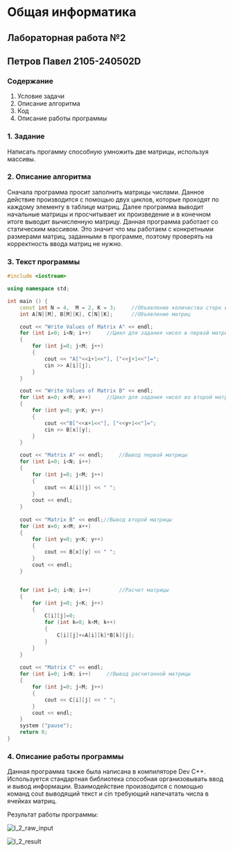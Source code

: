 # Общая информатика
## Лабораторная работа №2
## Петров Павел 2105-240502D
### Содержание
1. Условие задачи
2. Описание алгоритма
3. Код
4. Описание работы программы


### 1. Задание

Написать прогамму способную умножить две матрицы, используя массивы.

### 2. Описание алгоритма

Сначала программа просит заполнить матрицы числами. Данное действие производится с помощью двух циклов, которые проходят по каждому элементу в таблице матриц. Далее программа выводит начальные матрицы и просчитывает их произведение и в конечном итоге выводит вычисленную матрицу. Данная программа работает со статическим массивом. Это значит что мы работаем с конкретными размерами матриц, заданными в программе, поэтому проверять на корректность ввода матриц не нужно.

### 3. Текст программы

```c++
#include <iostream>

using namespace std;

int main () {
	const int N = 4,  M = 2, K = 3;		//Объявление количества сторк и столбцов
	int A[N][M], B[M][K], C[N][K];		//Объявление матриц

	cout << "Write Values of Matrix A" << endl;
	for (int i=0; i<N; i++)		//Цикл для задания чисел в первой матрице
	{
		for (int j=0; j<M; j++)
		{
			cout << "A["<<i+1<<"], ["<<j+1<<"]=";
			cin >> A[i][j];
		}
	}

	cout << "Write Values of Matrix B" << endl;
	for (int x=0; x<M; x++)		//Цикл для задания чисел во второй матрице
	{
		for (int y=0; y<K; y++)
		{
			cout <<"B["<<x+1<<"], ["<<y+1<<"]=";
			cin >> B[x][y];
		}
	}

	cout << "Matrix A" << endl;		//Вывод первой матрицы
	for (int i=0; i<N; i++)
	{
		for (int j=0; j<M; j++)
		{
			cout << A[i][j] << " ";
		}
		cout << endl;
	}
	
	cout << "Matrix B" << endl;//Вывод второй матрицы
	for (int x=0; x<M; x++)
	{
		for (int y=0; y<K; y++)
		{
			cout << B[x][y] << " ";
		}
		cout << endl;
	}


	for (int i=0; i<N; i++)			//Расчет матрицы
	{
		for (int j=0; j<K; j++)
		{
			C[i][j]=0;
			for (int k=0; k<M; k++)
			{
				C[i][j]+=A[i][k]*B[k][j];
			}
		}
	}
	
	cout << "Matrix C" << endl;
	for (int i=0; i<N; i++)		//Вывод расчитанной матрицы
	{
		for (int j=0; j<M; j++)
		{
			cout << C[i][j] << " ";
		}
		cout << endl;
	}
	system ("pause");
	return 0;
}
```

### 4. Описание работы программы
Данная программа также была написана в компиляторе Dev C++. Используется стандартная библиотека <iostream> способная организовывать ввод и вывод информации. Взаимодействие производится с помощью команд cout выводящий текст и cin требующий напечатать числа в ячейках матриц.

Результат работы программы:

![l_2_raw_input](https://user-images.githubusercontent.com/99655386/172692508-0fedb5d9-a2ba-4b83-a88d-96e5a41121fb.png)

![l_2_result](https://user-images.githubusercontent.com/99655386/172692565-3f9ffe1a-12bd-48dc-ba74-874b06062a73.png)

